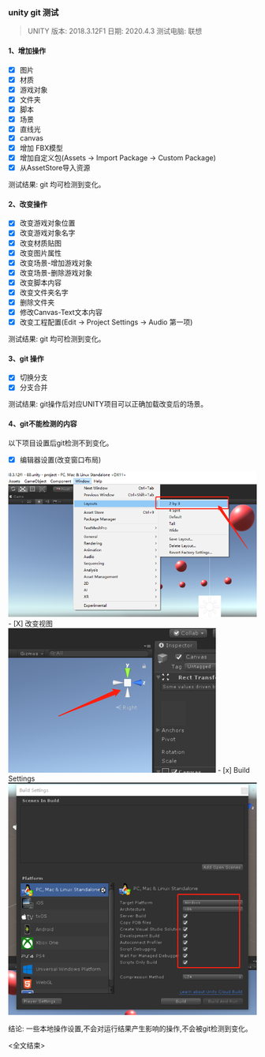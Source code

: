 ### unity git 测试
> UNITY 版本: 2018.3.12F1
> 日期: 2020.4.3
> 测试电脑: 联想

#### 1、增加操作
- [x] 图片
- [x] 材质
- [X] 游戏对象
- [X] 文件夹
- [X] 脚本
- [X] 场景
- [X] 直线光
- [X] canvas
- [X] 增加 FBX模型
- [X] 增加自定义包(Assets -> Import Package -> Custom Package)
- [X] 从AssetStore导入资源

测试结果: git 均可检测到变化。

#### 2、改变操作
- [x] 改变游戏对象位置
- [x] 改变游戏对象名字
- [x] 改变材质贴图
- [x] 改变图片属性
- [x] 改变场景-增加游戏对象
- [x] 改变场景-删除游戏对象
- [X] 改变脚本内容
- [X] 改变文件夹名字
- [X] 删除文件夹
- [X] 修改Canvas-Text文本内容
- [X] 改变工程配置(Edit -> Project Settings -> Audio 第一项)

测试结果: git 均可检测到变化。

#### 3、git 操作
- [X] 切换分支
- [X] 分支合并

测试结果: git操作后对应UNITY项目可以正确加载改变后的场景。


#### 4、git不能检测的内容
以下项目设置后git检测不到变化。
- [X] 编辑器设置(改变窗口布局)
<img src="./noteImg/002.png">
- [X] 改变视图
<img src="./noteImg/001.png">
- [x] Build Settings
<img src="./noteImg/003.png">

结论: 一些本地操作设置,不会对运行结果产生影响的操作,不会被git检测到变化。


<全文结束>